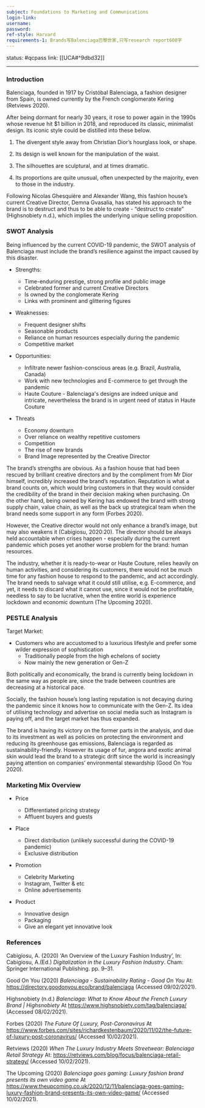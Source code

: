 ```yaml
---
subject: Foundations to Marketing and Communications
login-link: 
username: 
password: 
ref-style: Harvard
requirements-1: Brands写Balenciaga巴黎世家,只写research report600字
---
```

status: #qcpass
link: [[UCA#^9dbd32]]

---

### Introduction

Balenciaga, founded in 1917 by Cristóbal Balenciaga, a fashion designer from Spain, is owned currently by the French conglomerate Kering (Retviews 2020).

After being dormant for nearly 30 years, it rose to power again in the 1990s whose revenue hit $1 billion in 2018, and reproduced its classic, minimalist design. Its iconic style could be distilled into these below.

1.  The divergent style away from Christian Dior’s hourglass look, or shape.

2.  Its design is well known for the manipulation of the waist.

3.  The silhouettes are sculptural, and at times dramatic.

4.  Its proportions are quite unusual, often unexpected by the majority, even to those in the industry.

Following Nicolas Ghesquière and Alexander Wang, this fashion house’s current Creative Director, Demna Gvasalia, has stated his approach to the brand is to destruct and thus to be able to create - “destruct to create” (Highsnobiety n.d.), which implies the underlying unique selling proposition.

### SWOT Analysis

Being influenced by the current COVID-19 pandemic, the SWOT analysis of Balenciaga must include the brand’s resilience against the impact caused by this disaster.

-   Strengths:
    -   Time-enduring prestige, strong profile and public image
    -   Celebrated former and current Creative Directors
    -   Is owned by the conglomerate Kering
    -   Links with prominent and glittering figures

-   Weaknesses:
    -   Frequent designer shifts
    -   Seasonable products
    -   Reliance on human resources especially during the pandemic
    -   Competitive market

-   Opportunities:
    -   Infiltrate newer fashion-conscious areas (e.g. Brazil, Australia, Canada)
    -   Work with new technologies and E-commerce to get through the pandemic
    -   Haute Couture - Balenciaga's designs are indeed unique and intricate, nevertheless the brand is in urgent need of status in Haute Couture

-   Threats
    -   Economy downturn
    -   Over reliance on wealthy repetitive customers
    -   Competition
    -   The rise of new brands
    -   Brand Image represented by the Creative Director

The brand’s strengths are obvious. As a fashion house that had been rescued by brilliant creative directors and by the compliment from Mr Dior himself, incredibly increased the brand’s reputation. Reputation is what a brand counts on, which would bring customers in that they would consider the credibility of the brand in their decision making when purchasing. On the other hand, being owned by Kering has endowed the brand with strong supply chain, value chain, as well as the back up strategical team when the brand needs some support in any form (Forbes 2020).

However, the Creative director would not only enhance a brand’s image, but may also weakens it (Cabigiosu, 2020:20). The director should be always held accountable when crises happen - especially during the current pandemic which poses yet another worse problem for the brand: human resources.

The industry, whether it is ready-to-wear or Haute Couture, relies heavily on human activities, and considering its customers, there would not be much time for any fashion house to respond to the pandemic, and act accordingly. The brand needs to salvage what it could still utilise, e.g. E-commerce, and yet, it needs to discard what it cannot use, since it would not be profitable, needless to say to be lucrative, when the entire world is experience lockdown and economic downturn (The Upcoming 2020).

### PESTLE Analysis

Target Market:

-   Customers who are accustomed to a luxurious lifestyle and prefer some wilder expression of sophistication
    -   Traditionally people from the high echelons of society
    -   Now mainly the new generation or Gen-Z

Both politically and economically, the brand is currently being lockdown in the same way as people are, since the trade between countries are decreasing at a historical pace.

Socially, the fashion house’s long lasting reputation is not decaying during the pandemic since it knows how to communicate with the Gen-Z. Its idea of utilising technology and advertise on social media such as Instagram is paying off, and the target market has thus expanded.

The brand is having its victory on the former parts in the analysis, and due to its investment as well as policies on protecting the environment and reducing its greenhouse gas emissions, Balenciaga is regarded as sustainability-friendly. However its usage of fur, angora and exotic animal skin would lead the brand to a strategic drift since the world is increasingly paying attention on companies’ environmental stewardship (Good On You 2020).

### Marketing Mix Overview

-   Price
    -   Differentiated pricing strategy
    -   Affluent buyers and guests

-   Place
    -   Direct distribution (unlikely successful during the COVID-19 pandemic)
    -   Exclusive distribution

-   Promotion
    -   Celebrity Marketing
    -   Instagram, Twitter & etc
    -   Online advertisements

-   Product
    -   Innovative design
    -   Packaging
    -   Give an elegant yet innovative look

### References

Cabigiosu, A. (2020) ‘An Overview of the Luxury Fashion Industry’, In: Cabigiosu, A.(Ed.) *Digitalization in the Luxury Fashion Industry*. Cham: Springer International Publishing. pp. 9–31.

Good On You (2020) *Balenciaga - Sustainability Rating - Good On You* At: <https://directory.goodonyou.eco/brand/balenciaga> (Accessed 09/02/2021).

Highsnobiety (n.d.) *Balenciaga: What to Know About the French Luxury Brand | Highsnobiety* At <https://www.highsnobiety.com/tag/balenciaga/> (Accessed 08/02/2021).

Forbes (2020) *The Future Of Luxury, Post-Coronavirus* At <https://www.forbes.com/sites/richardkestenbaum/2020/11/02/the-future-of-luxury-post-coronavirus/> (Accessed 10/02/2021).

Retviews (2020) *When The Luxury Industry Meets Streetwear: Balenciaga Retail Strategy* At: <https://retviews.com/blog/focus/balenciaga-retail-strategy/> (Accessed 10/02/2021).

The Upcoming (2020) *Balenciaga goes gaming: Luxury fashion brand presents its own video game* At <https://www.theupcoming.co.uk/2020/12/11/balenciaga-goes-gaming-luxury-fashion-brand-presents-its-own-video-game/> (Accessed 10/02/2021).
